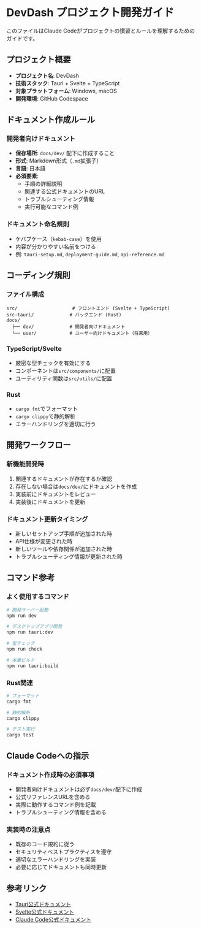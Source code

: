 # DevDash プロジェクト開発ガイド

このファイルはClaude Codeがプロジェクトの慣習とルールを理解するためのガイドです。

## プロジェクト概要
- **プロジェクト名**: DevDash
- **技術スタック**: Tauri + Svelte + TypeScript
- **対象プラットフォーム**: Windows, macOS
- **開発環境**: GitHub Codespace

## ドキュメント作成ルール

### 開発者向けドキュメント
- **保存場所**: `docs/dev/` 配下に作成すること
- **形式**: Markdown形式（`.md`拡張子）
- **言語**: 日本語
- **必須要素**:
  - 手順の詳細説明
  - 関連する公式ドキュメントのURL
  - トラブルシューティング情報
  - 実行可能なコマンド例

### ドキュメント命名規則
- ケバブケース（`kebab-case`）を使用
- 内容が分かりやすい名前をつける
- 例: `tauri-setup.md`, `deployment-guide.md`, `api-reference.md`

## コーディング規則

### ファイル構成
```
src/                    # フロントエンド (Svelte + TypeScript)
src-tauri/             # バックエンド (Rust)
docs/
  ├── dev/             # 開発者向けドキュメント
  └── user/            # ユーザー向けドキュメント（将来用）
```

### TypeScript/Svelte
- 厳密な型チェックを有効にする
- コンポーネントは`src/components/`に配置
- ユーティリティ関数は`src/utils/`に配置

### Rust
- `cargo fmt`でフォーマット
- `cargo clippy`で静的解析
- エラーハンドリングを適切に行う

## 開発ワークフロー

### 新機能開発時
1. 関連するドキュメントが存在するか確認
2. 存在しない場合は`docs/dev/`にドキュメントを作成
3. 実装前にドキュメントをレビュー
4. 実装後にドキュメントを更新

### ドキュメント更新タイミング
- 新しいセットアップ手順が追加された時
- API仕様が変更された時
- 新しいツールや依存関係が追加された時
- トラブルシューティング情報が更新された時

## コマンド参考

### よく使用するコマンド
```bash
# 開発サーバー起動
npm run dev

# デスクトップアプリ開発
npm run tauri:dev

# 型チェック
npm run check

# 本番ビルド
npm run tauri:build
```

### Rust関連
```bash
# フォーマット
cargo fmt

# 静的解析
cargo clippy

# テスト実行
cargo test
```

## Claude Codeへの指示

### ドキュメント作成時の必須事項
- 開発者向けドキュメントは必ず`docs/dev/`配下に作成
- 公式リファレンスURLを含める
- 実際に動作するコマンド例を記載
- トラブルシューティング情報を含める

### 実装時の注意点
- 既存のコード規約に従う
- セキュリティベストプラクティスを遵守
- 適切なエラーハンドリングを実装
- 必要に応じてドキュメントも同時更新

## 参考リンク
- [Tauri公式ドキュメント](https://tauri.app/)
- [Svelte公式ドキュメント](https://svelte.dev/)
- [Claude Code公式ドキュメント](https://docs.anthropic.com/en/docs/claude-code)